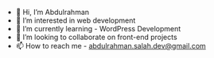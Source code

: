 - 👋 Hi, I’m Abdulrahman
- 👀 I’m interested in web development
- 🌱 I’m currently learning - WordPress Development
- 💞️ I’m looking to collaborate on front-end projects
- 📫 How to reach me - abdulrahman.salah.dev@gmail.com

<!---
Abdulrahman14Salah/Abdulrahman14Salah is a ✨ special ✨ repository because its `README.md` (this file) appears on your GitHub profile.
You can click the Preview link to take a look at your changes.
--->
